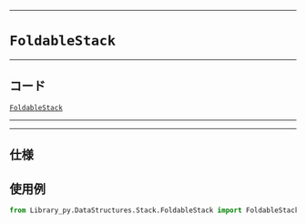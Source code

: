 ____

# `FoldableStack`

____

## コード

[`FoldableStack`](https://github.com/titan-23/Library_py/blob/main/DataStructures/Stack/FoldableStack.py)
<!-- code=https://github.com/titan-23/Library_py/blob/main/DataStructures\Stack\FoldableStack.py -->

____

____

## 仕様


## 使用例

```python
from Library_py.DataStructures.Stack.FoldableStack import FoldableStack
```

